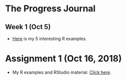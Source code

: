 # The Progress Journal

## Week 1 (Oct 5)

+ [Here](C:\Users\ozenm\Documents\GitHub\pj18-ozenm\files\BDA503_HW1.html) is my 5 interesting R examples.

# Assignment 1 (Oct 16, 2018)

+ My R examples and RStudio material. 
[Click here](https://mef-bda503.github.io/pj18-ozenm/Assignment1.html).